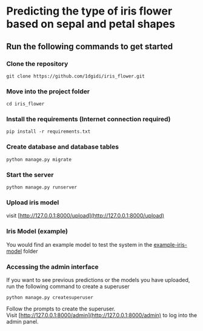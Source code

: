 # Predicting the type of iris flower based on sepal and petal shapes

## Run the following commands to get started

### Clone the repository

```shell
git clone https://github.com/1dgidi/iris_flower.git
```

### Move into the project folder
```shell
cd iris_flower
```

### Install the requirements (Internet connection required)
```shell
pip install -r requirements.txt
```

### Create database and database tables
```shell
python manage.py migrate
```

### Start the server
```shell
python manage.py runserver
```

### Upload iris model
visit [http://127.0.0.1:8000/upload](http://127.0.0.1:8000/upload)

### Iris Model (example)
You would find an example model to test the system in the [example-iris-model](https://github.com/1dgidi/iris_flower/tree/master/example-iris-model) folder

### Accessing the admin interface
If you want to see previous predictions or the models you have uploaded, run the following command to create a superuser
```shell
python manage.py createsuperuser
```
Follow the prompts to create the superuser.\
Visit [http://127.0.0.1:8000/admin](http://127.0.0.1:8000/admin) to log into the admin panel.
